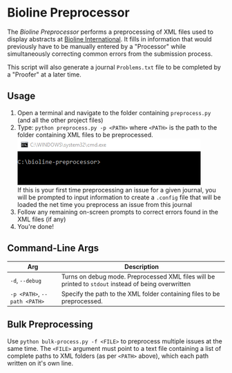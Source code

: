 # Bioline Preprocessor
The *Bioline Preprocessor* performs a preprocessing of XML files used to display abstracts at [Bioline International](http://www.bioline.org.br/). It fills in information that would previously have to be manually entered by a "Processor" while simultaneously correcting common errors from the submission process. 

This script will also generate a journal `Problems.txt` file to be completed by a "Proofer" at a later time.

## Usage
1. Open a terminal and navigate to the folder containing `preprocess.py` (and all the other project files)
2. Type: `python preprocess.py -p <PATH>` where `<PATH>` is the path to the folder containing XML files to be preprocessed.  
![C:\bioline-preprocessor>python preprocess.py](media/1.gif)  
If this is your first time preprocessing an issue for a given journal, you will be prompted to input information to create a `.config` file that will be loaded the net time you preprocess an issue from this journal
3. Follow any remaining on-screen prompts to correct errors found in the XML files (if any)
4. You're done!

## Command-Line Args
Arg | Description
--- | ---
`-d`, `--debug` | Turns on debug mode. Preprocessed XML files will be printed to `stdout` instead of being overwritten
`-p <PATH>`, `--path <PATH>` | Specify the path to the XML folder containing files to be preprocessed.

## Bulk Preprocessing
Use `python bulk-process.py -f <FILE>` to preprocess multiple issues at the same time. The `<FILE>` argument must point to a text file containing a list of complete paths to XML folders (as per `<PATH>` above), which each path written on it's own line.
